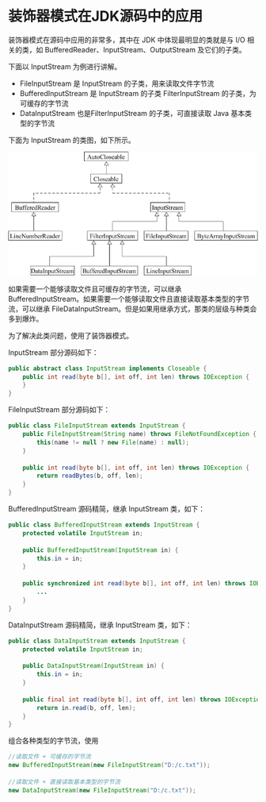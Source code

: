 # 装饰器模式在JDK源码中的应用

装饰器模式在源码中应用的非常多，其中在 JDK 中体现最明显的类就是与 I/O 相关的类，如 BufferedReader、InputStream、OutputStream 及它们的子类。

下面以 InputStream 为例进行讲解。

- FileInputStream 是 InputStream 的子类，用来读取文件字节流
- BufferedInputStream 是 InputStream 的子类 FilterInputStream 的子类，为可缓存的字节流
- DataInputStream 也是FilterInputStream 的子类，可直接读取 Java 基本类型的字节流


下面为 InputStream 的类图，如下所示。

![img](_images/bridge_msg.png)


如果需要一个能够读取文件且可缓存的字节流，可以继承 BufferedInputStream。如果需要一个能够读取文件且直接读取基本类型的字节流，可以继承 FileDataInputStream。但是如果用继承方式，那类的层级与种类会多到爆炸。

为了解决此类问题，使用了装饰器模式。

InputStream 部分源码如下：

```java
public abstract class InputStream implements Closeable {    
    public int read(byte b[], int off, int len) throws IOException {
    }
}
```

FileInputStream 部分源码如下：

```java
public class FileInputStream extends InputStream {    
    public FileInputStream(String name) throws FileNotFoundException {        
        this(name != null ? new File(name) : null);    
    }    
    
    public int read(byte b[], int off, int len) throws IOException {        
        return readBytes(b, off, len);    
    }
}
```

BufferedInputStream 源码精简，继承 InputStream 类，如下：

```java
public class BufferedInputStream extends InputStream {    
    protected volatile InputStream in;    
    
    public BufferedInputStream(InputStream in) {        
        this.in = in;    
    }    
    
    public synchronized int read(byte b[], int off, int len) throws IOException {    
        ...    
    }
}
```

DataInputStream 源码精简，继承 InputStream 类，如下：

```java
public class DataInputStream extends InputStream {    
    protected volatile InputStream in;    
    
    public DataInputStream(InputStream in) {        
        this.in = in;    
    }    
    
    public final int read(byte b[], int off, int len) throws IOException {        
        return in.read(b, off, len);    
    }
}
```

组合各种类型的字节流，使用

```java
//读取文件 + 可缓存的字节流
new BufferedInputStream(new FileInputStream("D:/c.txt"));

//读取文件 + 直接读取基本类型的字节流
new DataInputStream(new FileInputStream("D:/c.txt"));
```